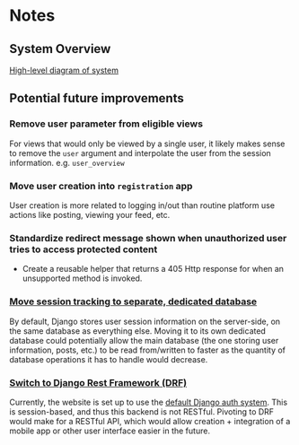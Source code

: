 # Notes

## System Overview
[High-level diagram of system](PostsApp.pdf)

## Potential future improvements

### Remove user parameter from eligible views
For views that would only be viewed by a single user, it likely makes sense to remove the `user` argument and interpolate the user from the session information. e.g. `user_overview`

### Move user creation into `registration` app
User creation is more related to logging in/out than routine platform use actions like posting, viewing your feed, etc.

### Standardize redirect message shown when unauthorized user tries to access protected content
- Create a reusable helper that returns a 405 Http response for when an unsupported method is invoked.

### [Move session tracking to separate, dedicated database](https://docs.djangoproject.com/en/5.2/topics/http/sessions/#configuring-the-session-engine)
By default, Django stores user session information on the server-side, on the same database as everything else.
Moving it to its own dedicated database could potentially allow the main database (the one storing user information, posts, etc.) to be read from/written to faster as the quantity of database operations it has to handle would decrease.

### [Switch to Django Rest Framework (DRF)](https://www.django-rest-framework.org)
Currently, the website is set up to use the [default Django auth system](https://docs.djangoproject.com/en/5.2/topics/auth/default/#all-authentication-views). This is session-based, and thus this backend is not RESTful. Pivoting to DRF would make for a RESTful API, which would allow creation + integration of a mobile app or other user interface easier in the future.